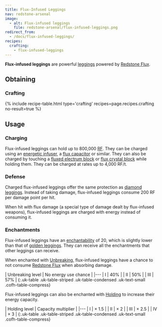 ```yaml
---
title: Flux-Infused Leggings
nav: redstone-arsenal
image:
  - alt: Flux-infused leggings
    file: redstone-arsenal/flux-infused-leggings.png
redirect_from:
  - /docs/flux-infused-leggings/
recipes:
  crafting:
    - flux-infused-leggings
---
```


**Flux-infused leggings** are powerful
[leggings](https://minecraft.gamepedia.com/Leggings) powered by [Redstone
Flux](/docs/redstone-flux/).


Obtaining
---------

### Crafting
{% include recipe-table.html type='crafting' recipes=page.recipes.crafting no-result=true %}


Usage
-----

### Charging
Flux-infused leggings can hold up to 800,000 [RF](/docs/redstone-flux/). They
can be charged using an [energetic infuser](/docs/energetic-infuser/), a [flux
capacitor](/docs/flux-capacitor/) or similar. They can also be charged by
touching a [fluxed electrum block](/docs/fluxed-electrum-block/) or [flux
crystal block](/docs/flux-crystal-block) while holding them. They can be charged
at rates up to 4,000 RF/t.

### Defense
Charged flux-infused leggings offer the same protection as [diamond
leggings](https://minecraft.gamepedia.com/Diamond_Leggings). Instead of taking
damage, flux-infused leggings consume 200 RF per damage point per hit.

When hit with flux damage (a special type of damage dealt by flux-infused
weapons), flux-infused leggings are charged with energy instead of consuming it.

### Enchantments
Flux-infused leggings have an
[enchantability](https://minecraft.gamepedia.com/Enchantability) of 20, which is
slightly lower than that of [golden
leggings](https://minecraft.gamepedia.com/Golden_Leggings). They can receive all
the enchantments that other leggings can receive.

When enchanted with [Unbreaking](https://minecraft.gamepedia.com/Unbreaking),
flux-infused leggings have a chance to not consume [Redstone
Flux](/docs/redstone-flux/) when absorbing damage.

| Unbreaking level | No energy use chance |
|---
| I | 40% |
| II | 50% |
| III | 57% |
{:.uk-table .uk-table-striped .uk-table-condensed .uk-text-small .cofh-table-compress}

Flux-infused leggings can also be enchanted with [Holding](/docs/holding/) to
increase their energy capacity.

| Holding level | Capacity multiplier |
|---
| I | × 1.5 |
| II | × 2 |
| III | × 2.5 |
| IV | × 3 |
{:.uk-table .uk-table-striped .uk-table-condensed .uk-text-small .cofh-table-compress}
